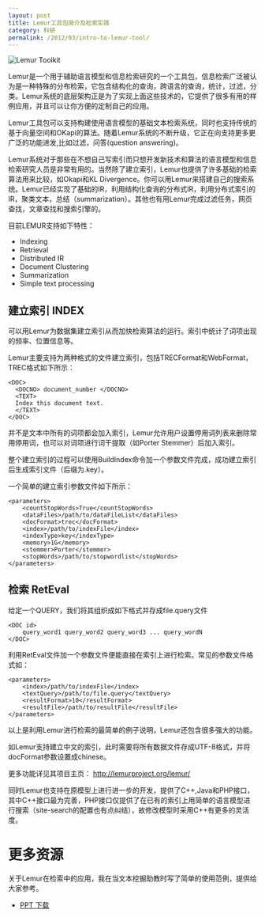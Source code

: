 ```yaml
---
layout: post
title: Lemur工具包简介及检索实践
category: 科研
permalink: /2012/03/intro-to-lemur-tool/
---
```


![Lemur Toolkit](http://qiangrw.github.io/images/lemur.gif "Lemur Toolkit")

Lemur是一个用于辅助语言模型和信息检索研究的一个工具包，信息检索广泛被认为是一种特殊的分布检索，它包含结构化的查询，跨语言的查询，统计，过滤，分类。Lemur系统的底层架构正是为了实现上面这些技术的，它提供了很多有用的样例应用，并且可以让你方便的定制自己的应用。

Lemur工具包可以支持构建使用语言模型的基础文本检索系统，同时也支持传统的基于向量空间和OKapi的算法。随着Lemur系统的不断升级，它正在向支持更多更广泛的功能进发,比如过滤，问答(question answering)。

Lemur系统对于那些在不想自己写索引而只想开发新技术和算法的语言模型和信息检索研究人员是非常有用的。当然除了建立索引，Lemur也提供了许多基础的检索算法用来比较，如Okapi和KL Divergence。你可以用Lemur来搭建自己的搜索系统。Lemur已经实现了基础的IR，利用结构化查询的分布式IR，利用分布式索引的IR，聚类文本，总结（summarization）。其他也有用Lemur完成过滤任务，网页查找，文章查找和搜索引擎的。

目前LEMUR支持如下特性：

* Indexing
* Retrieval
* Distributed IR
* Document Clustering
* Summarization
* Simple text processing

## 建立索引 INDEX
可以用Lemur为数据集建立索引从而加快检索算法的运行。索引中统计了词项出现的频率、位置信息等。

Lemur主要支持为两种格式的文件建立索引，包括TRECFormat和WebFormat，TREC格式如下所示：

	<DOC>
	  <DOCNO> document_number </DOCNO>
  	  <TEXT>
	  Index this document text.
	  </TEXT>
	</DOC>


并不是文本中所有的词项都会加入索引，Lemur允许用户设置停用词列表来删除常用停用词，也可以对词项进行词干提取（如Porter Stemmer）后加入索引。

整个建立索引的过程可以使用BuildIndex命令加一个参数文件完成，成功建立索引后生成索引文件（后缀为.key）。

一个简单的建立索引参数文件如下所示：

	<parameters>
		<countStopWords>True</countStopWords>
		<dataFiles>/path/to/dataFileList</dataFiles>
		<docFormat>trec</docFormat>
		<index>/path/to/indexFile</index>
		<indexType>key</indexType>
		<memory>1G</memory>
		<stemmer>Porter</stemmer>
		<stopWords>/path/to/stopwordlist</stopWords>
	</parameters>

## 检索 RetEval
给定一个QUERY，我们将其组织成如下格式并存成file.query文件


	<DOC id>
		query_word1 query_word2 query_word3 ... query_wordN
	</DOC>


利用RetEval文件加一个参数文件便能直接在索引上进行检索。常见的参数文件格式如：

	<parameters>
		<index>/path/to/indexFile</index>
		<textQuery>/path/to/file.query</textQuery>
		<resultFormat>10</resultFormat>
		<resultFile>/path/to/resultFile</resultFile>
	</parameters>
 

以上是利用Lemur进行检索的最简单的例子说明，Lemur还包含很多强大的功能。

如Lemur支持建立中文的索引，此时需要将所有数据文件存成UTF-8格式，并将docFormat参数设置成chinese。

更多功能详见其项目主页： http://lemurproject.org/lemur/

同时Lemur也支持在原模型上进行进一步的开发，提供了C++,Java和PHP接口，其中C++接口最为完善，PHP接口仅提供了在已有的索引上用简单的语言模型进行搜索（site-search的配置也有点纠结），故修改模型时采用C++有更多的灵活度。

# 更多资源
关于Lemur在检索中的应用，我在当文本挖掘助教时写了简单的使用范例，提供给大家参考。
* [PPT 下载](http://webkdd.org/archive/text-mining-14/assignment/download/assignment2/lemur_intro.qiang.pdf)

